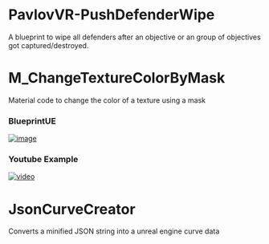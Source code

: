# PavlovVR-PushDefenderWipe
A blueprint to wipe all defenders after an objective or an group of objectives got captured/destroyed.

# M_ChangeTextureColorByMask
Material code to change the color of a texture using a mask
### BlueprintUE
[![image](https://github.com/DarkAt26/PavlovVR-RandomBlueprintCollection/assets/84019236/9dd067b7-320f-453e-8be4-17e171cf55a2)](https://blueprintue.com/blueprint/tev1uwiv/)
### Youtube Example
[![video](https://img.youtube.com/vi/Ob19WJt87Mc/0.jpg)](https://www.youtube.com/watch?v=Ob19WJt87Mc)


# JsonCurveCreator
Converts a minified JSON string into a unreal engine curve data
